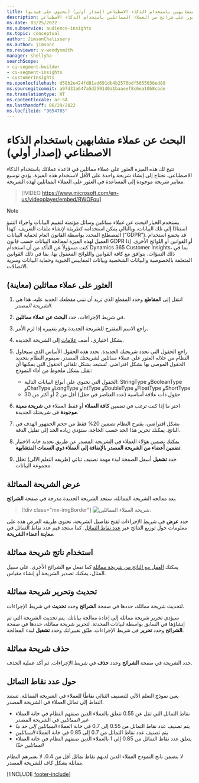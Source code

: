 ```yaml
---
title: البحث عن عملاء متشابهين باستخدام الذكاء الاصطناعي (إصدار أولي) (يحتوي على فيديو)
description: يمكنك العثور على شرائح من العملاء المماثلين باستخدام الذكاء الاصطناعي.
ms.date: 03/25/2022
ms.subservice: audience-insights
ms.topic: conceptual
author: JimsonChalissery
ms.author: jimsonc
ms.reviewer: v-wendysmith
manager: shellyha
searchScope:
- ci-segment-builder
- ci-segment-insights
- customerInsights
ms.openlocfilehash: d58b2e424fd81ad691db4b2576bdf5655038ed89
ms.sourcegitcommit: a97d31a647a5d259140a1baaeef8c6ea10b8cbde
ms.translationtype: HT
ms.contentlocale: ar-SA
ms.lasthandoff: 06/29/2022
ms.locfileid: "9054785"
---
```

# <a name="find-similar-customers-with-ai-preview"></a>البحث عن عملاء متشابهين باستخدام الذكاء الاصطناعي (إصدار أولي)

تتيح لك هذه الميزة العثور على عملاء مماثلين في قاعدة عملائك باستخدام الذكاء الاصطناعي. تحتاج إلى إنشاء شريحة واحدة على الأقل لاستخدام هذه الميزة. يؤدي توسيع معايير شريحة موجودة إلى المساعدة في العثور على العملاء المماثلين لهذه الشريحة.

> [!VIDEO https://www.microsoft.com/en-us/videoplayer/embed/RWOFou]

> [!NOTE]
> يستخدم الخيار *البحث عن عملاء مماثلين* وسائل مؤتمتة لتقييم البيانات واجراء التنبؤ استنادًا إلى تلك البيانات، وبالتالي يمكن استخدامه كطريقة لإنشاء ملفات التعريف، كهذا المصطلح المحدد بواسطة القانون العام لحماية البيانات (“GDPR”). قد يخضع استخدام العميل لهذه الميزة لمعالجة البيانات حسب قانون GDPR أو القوانين أو اللوائح الأخرى. إذا كنت مسؤولاً عن التأكد من أن استخدام Dynamics 365 Customer Insights، بما في ذلك التنبؤات، يتوافق مع كافة القوانين واللوائح المعمول بها، بما في ذلك القوانين المتعلقة بالخصوصية والبيانات الشخصية وبيانات المقاييس الحيوية وحماية البيانات وسرية الاتصالات.

## <a name="finding-similar-customers"></a>العثور على عملاء مماثلين (معاينة)

1. انتقل إلى **المقاطع** وحدد المقطع الذي تريد أن تبني مقطعك الجديد عليه. هذا هي *الشريحة المصدر*.

1. في شريط الإجراءات، حدد **البحث عن عملاء مماثلين**.

1. راجع الاسم المقترح للشريحة الجديدة وقم بتغييره إذا لزم الأمر.

1. بشكل اختياري، أضف [علامات](work-with-tags-columns.md#manage-tags) إلى الشريحة الجديدة.

1. راجع الحقول التي تحدد شريحتك الجديدة. تحدد هذه الحقول الأساس الذي سيحاول النظام من خلاله العثور على عملاء مماثلين لشريحتك المصدر. سيقوم النظام بتحديد الحقول الموصى بها بشكل افتراضي.
  تُستبعد بشكل تلقائي الحقول التي يمكنها أن تقلل بشكل ملحوظ من أداء النموذج:
  
   - الحقول التي تحتوي على أنواع البيانات التالية: StringType وBooleanType وCharType وLongType وIntType وDoubleType وFloatType وShortType
   - حقول ذات علاقة أساسية (عدد العناصر في حقل) أقل من 2 أو أكثر من 30

1. اختر ما إذا كنت ترغب في تضمين **كافة العملاء** أو فقط العملاء في **شريحة معينة موجودة** في شريحتك الجديدة.

1. بشكل افتراضي، يقترح النظام تضمين 20% فقط من حجم الجمهور الهدف في الناتج. يمكنك تحرير هذا الحد حسب الحاجة. ستؤدي زيادة الحد إلى تقليل الدقة.

1. يمكنك تضمين هؤلاء العملاء في الشريحة المصدر عن طريق تحديد خانة الاختيار **تضمين أعضاء من الشريحة المصدر بالإضافة إلى العملاء ذوي السمات المتشابهة**.

1. حدد **تشغيل** أسفل الصفحة لبدء مهمة تصنيف ثنائي (طريقه التعلم الآلي) تحلل مجموعة البيانات.

## <a name="view-the-similar-segment"></a>عرض الشريحة المماثلة

بعد معالجه الشريحة المماثلة، ستجد الشريحة الجديدة مدرجة في صفحة **الشرائح**.

> [!div class="mx-imgBorder"]
> ![شريحة العملاء المماثلين.](media/expanded-segment.png "شريحة العملاء المماثلين")

حدد **عرض** في شريط الإجراءات لفتح تفاصيل الشريحة. تحتوي طريقه العرض هذه على معلومات حول توزيع النتائج عبر [عدد نقاط التماثل](#about-similarity-scores). كما ستجد قيم عدد نقاط التماثل في **معاينة أعضاء الشريحة**.

## <a name="use-the-output-of-a-similar-segment"></a>استخدام ناتج شريحة مماثلة

يمكنك [العمل مع الناتج من شريحة مماثلة](segments.md) كما تفعل مع الشرائح الأخرى. على سبيل المثال، يمكنك تصدير الشريحة أو إنشاء مقياس.

## <a name="refresh-and-edit-a-similar-segment"></a>تحديث وتحرير شريحة مماثلة

لتحديث شريحة مماثلة، حددها في صفحة **الشرائح** وحدد **تحديث** في شريط الإجراءات.

سيؤدي تحرير شريحة مماثلة إلى إعادة معالجة بياناتك. يتم تحديث الشريحة التي تم إنشاؤها في السابق بواسطة لبيانات المحدثة.
لتحرير شريحة مماثلة، حددها في صفحة **الشرائح** وحدد **تحرير** في شريط الإجراءات. طبّق تغييراتك وحدد **تشغيل** لبدء المعالجة.

## <a name="delete-a-similar-segment"></a>حذف شريحة مماثلة

حدد الشريحة في صفحة **الشرائح** وحدد **حذف** في شريط الإجراءات. ثم أكد عملية الحذف.

## <a name="about-similarity-scores"></a>حول عدد نقاط التماثل

يعين نموذج التعلم الآلي للتصنيف الثنائي نقاطًا للعملاء في الشريحة المماثلة. تستند النقاط إلى تماثل العملاء في الشريحة المصدر.

- نقاط التماثل التي تقل عن 0.55 تتعلق بالعملاء الذين صنفهم النظام في خانة العملاء *غير المماثلين* في الشريحة المصدر
- يتم تصنيف عدد نقاط التماثل من 0.55 إلى 0.7 في خانة العملاء *المماثلين إلى حد ما*
- يتم تصنيف عدد نقاط التماثل من 0.7 إلى 0.85 في خانة العملاء *المماثلين*
- يتعلق عدد نقاط التماثل من 0.85 إلى 1 بالعملاء الذين صنفهم النظام في خانة العملاء *المماثلين جدًا*

لا يتضمن ناتج النموذج العملاء الذين لديهم نقاط تماثل أقل من 0.4. لا يعتبرهم النظام مماثلة بشكل كاف للشريحة المصدر.

[!INCLUDE [footer-include](includes/footer-banner.md)]
